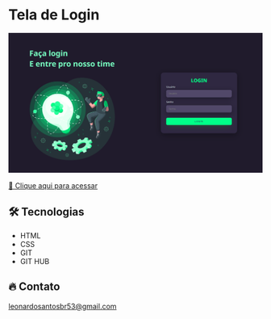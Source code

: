 # Tela de Login

![preview](./.github/preview.png)


[🔗 Clique aqui para acessar](https://leonardo21042006.github.io/Tela-De-Login/)

## 🛠️ Tecnologias 

- HTML
- CSS
- GIT
- GIT HUB

## 🔥 Contato

leonardosantosbr53@gmail.com